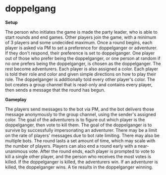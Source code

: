 # doppelgang

**Setup**

The person who initiates the game is made the party leader, who is able to start rounds and end games. Other players join the game, with a minimum of 3 players and some undecided maximum. 
Once a round begins, each player is asked via PM to set a preference for doppelganger or adventurer. If they don't respond, their preference is set to doppelganger.
One player out of those who prefer being the doppelganger, or one person at random if no one prefers being the doppelganger, is chosen as the doppelganger. The rest become adventurers. Each player is also assigned a color. 
Each player is told their role and color and given simple directions on how to play their role. The doppelganger is additionally told every other player's color.
The bot creates a group channel that is read-only and contains every player, then sends a message that the round has begun.

**Gameplay**

The players send messages to the bot via PM, and the bot delivers those message anonymously to the group channel, using the sender's assigned color.
The goal of the adventurers is to figure out which player is the doppelganger, then vote to kill them. The goal of the doppelganger is to survive by successfully impersonating an adventurer.
There may be a limit on the rate of players' messages due to bot rate limiting. There may also be multiple bots.
The round lasts a set amount of time, which may scale with the number of players. Players can also end a round early with a near-unanimous vote.
After the round ends, each player is prompted to vote to kill a single other player, and the person who receives the most votes is killed. If the doppelganger is killed, the adventurers win. If an adventurer is killed, the doppelganger wins. A tie results in the doppelganger winning.
